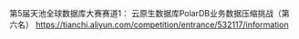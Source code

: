 第5届天池全球数据库大赛赛道1： 云原生数据库PolarDB业务数据压缩挑战（第六名）
https://tianchi.aliyun.com/competition/entrance/532117/information